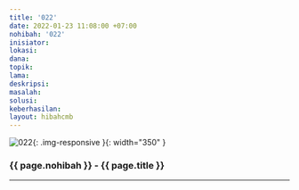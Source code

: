 ```yaml
---
title: '022'
date: 2022-01-23 11:08:00 +07:00
nohibah: '022'
inisiator: 
lokasi: 
dana: 
topik: 
lama: 
deskripsi: 
masalah: 
solusi: 
keberhasilan: 
layout: hibahcmb
---
```


![022](/static/img/hibahcmb/022.png){: .img-responsive }{: width="350" }

### {{ page.nohibah }} - {{ page.title }}

---
